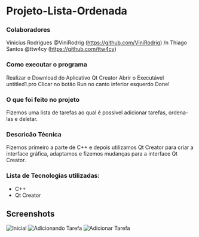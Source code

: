 # Projeto-Lista-Ordenada
### Colaboradores

Vinicius Rodrigues @ViniRodrig (https://github.com/ViniRodrig) /n
Thiago Santos      @ttw4cy (https://github.com/ttw4cy)

### Como executar o programa

Realizar o Download do Aplicativo Qt Creator
Abrir o Executável untitled1.pro
Clicar no botão Run no canto inferior esquerdo
Done!

### O que foi feito no projeto

Fizemos uma lista de tarefas ao qual é possivel adicionar tarefas, ordena-las e deletar.

### Descricão Técnica

Fizemos primeiro a parte de C++ e depois utilizamos Qt Creator para criar a interface gráfica, adaptamos e fizemos mudanças para a interface Qt Creator.

### Lista de Tecnologias utilizadas:

- C++
- Qt Creator

## Screenshots

![Inicial](https://imgur.com/ndFyJLR.png)
![Adicionando Tarefa](https://imgur.com/Jt1diNQ.png)
![Adicionar Tarefa](https://imgur.com/OFBspW9.png)
